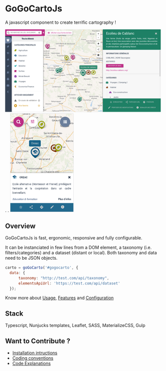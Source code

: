 GoGoCartoJs
==========
A javascript component to create terrific cartography !

![alt text](docs/screenshots/desktop.png "Desktop")
.   .   ![alt text](docs/screenshots/mobile.png "Mobile")

Overview
--------

GoGoCartoJs is fast, ergonomic, responsive and fully configurable. 

It can be instanciated in few lines from a DOM element, a taxonomy (i.e. filters/categories) and a dataset (distant or local). Both taxonomy and data need to be JSON objects.

```javascript
carto = goGoCarto('#gogocarto', {
  data: {
      taxonomy: "http://test.com/api/taxonomy",
      elementsApiUrl: 'https://test.com/api/dataset'
  });
```

Know more about [Usage](docs/usage.md), [Features](docs/features.md) and [Configuration](docs/confiiguration.md)


Stack
-----
Typescript, Nunjucks templates, Leaflet, SASS, MaterializeCSS, Gulp


Want to Contribute ?
-------------

- [Installation intructions](docs/installation.md)
- [Coding conventions](docs/coding-conventions.md)
- [Code Explanations](docs/code-explanations.md)
